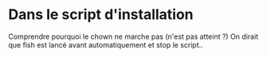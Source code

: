 # Dans le script d'installation

Comprendre pourquoi le chown ne marche pas (n'est pas atteint ?)
On dirait que fish est lancé avant automatiquement et stop le script..

